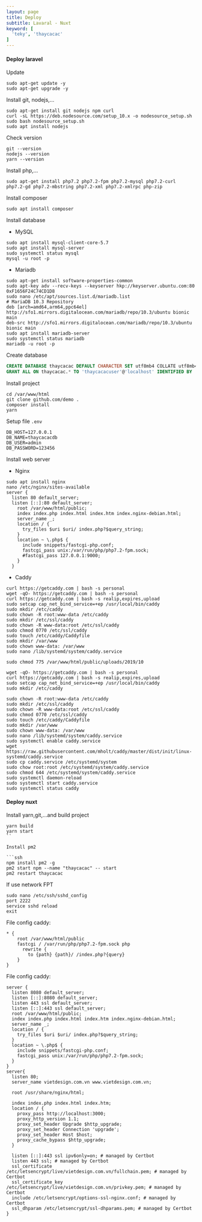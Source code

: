 ```yaml
---
layout: page
title: Deploy
subtitle: Lavaral - Nuxt
keyword: [
  'teky', 'thaycacac'
]
---
```


#### Deploy laravel

Update

```ssh
sudo apt-get update -y
sudo apt-get upgrade -y
```

Install git, nodejs,...

```ssh
sudo apt-get install git nodejs npm curl
curl -sL https://deb.nodesource.com/setup_10.x -o nodesource_setup.sh
sudo bash nodesource_setup.sh
sudo apt install nodejs
```

Check version

```ssh
git --version
nodejs --version
yarn --version
```

Install php,...

```ssh
sudo apt-get install php7.2 php7.2-fpm php7.2-mysql php7.2-curl php7.2-gd php7.2-mbstring php7.2-xml php7.2-xmlrpc php-zip
```

Install composer

```ssh
sudo apt install composer
```

Install database

- MySQL

```ssh
sudo apt install mysql-client-core-5.7
sudo apt install mysql-server
sudo systemctl status mysql
mysql -u root -p
```

- Mariadb

```ssh
sudo apt-get install software-properties-common
sudo apt-key adv --recv-keys --keyserver hkp://keyserver.ubuntu.com:80 0xF1656F24C74CD1D8
sudo nano /etc/apt/sources.list.d/mariadb.list
# MariaDB 10.3 Repository
deb [arch=amd64,arm64,ppc64el] http://sfo1.mirrors.digitalocean.com/mariadb/repo/10.3/ubuntu bionic main
deb-src http://sfo1.mirrors.digitalocean.com/mariadb/repo/10.3/ubuntu bionic main
sudo apt install mariadb-server
sudo systemctl status mariadb
mariadb -u root -p
```

Create database

```sql
CREATE DATABASE thaycacac DEFAULT CHARACTER SET utf8mb4 COLLATE utf8mb4_unicode_ci;
GRANT ALL ON thaycacac.* TO 'thaycacacuser'@'localhost' IDENTIFIED BY '123456';
```

Install project

```ssh
cd /var/www/html
git clone github.com/demo .
composer install
yarn
```

Setup file `.env`

```ssh
DB_HOST=127.0.0.1
DB_NAME=thaycacacdb
DB_USER=admin
DB_PASSWORD=123456
```

Install web server

- Nginx

```ssh
sudo apt install nginx
nano /etc/nginx/sites-available
server {
  listen 80 default_server;
  listen [::]:80 default_server;
    root /var/www/html/public;
    index index.php index.html index.htm index.nginx-debian.html;
    server_name _;
    location / {
      try_files $uri $uri/ index.php?$query_string;
    }
    location ~ \.php$ {
      include snippets/fastcgi-php.conf;
      fastcgi_pass unix:/var/run/php/php7.2-fpm.sock;
      #fastcgi_pass 127.0.0.1:9000;
    }
  }
```

- Caddy

```ssh
curl https://getcaddy.com | bash -s personal
wget -qO- https://getcaddy.com | bash -s personal
curl https://getcaddy.com | bash -s realip,expires,upload
sudo setcap cap_net_bind_service=+ep /usr/local/bin/caddy
sudo mkdir /etc/caddy
sudo chown -R root:www-data /etc/caddy
sudo mkdir /etc/ssl/caddy
sudo chown -R www-data:root /etc/ssl/caddy
sudo chmod 0770 /etc/ssl/caddy
sudo touch /etc/caddy/Caddyfile
sudo mkdir /var/www
sudo chown www-data: /var/www
sudo nano /lib/systemd/system/caddy.service

sudo chmod 775 /var/www/html/public/uploads/2019/10

wget -qO- https://getcaddy.com | bash -s personal
curl https://getcaddy.com | bash -s realip,expires,upload
sudo setcap cap_net_bind_service=+ep /usr/local/bin/caddy
sudo mkdir /etc/caddy

sudo chown -R root:www-data /etc/caddy
sudo mkdir /etc/ssl/caddy
sudo chown -R www-data:root /etc/ssl/caddy
sudo chmod 0770 /etc/ssl/caddy
sudo touch /etc/caddy/Caddyfile
sudo mkdir /var/www
sudo chown www-data: /var/www
sudo nano /lib/systemd/system/caddy.service
sudo systemctl enable caddy.service
wget https://raw.githubusercontent.com/mholt/caddy/master/dist/init/linux-systemd/caddy.service
sudo cp caddy.service /etc/systemd/system
sudo chow root:root /etc/systemd/system/caddy.service
sudo chmod 644 /etc/systemd/system/caddy.service
sudo systemctl daemon-reload
sudo systemctl start caddy.service
sudo systemctl status caddy
```

#### Deploy nuxt

Install yarn,git,...and build project

````ssh
yarn build
yarn start
``

Install pm2

```ssh
npm install pm2 -g
pm2 start npm --name "thaycacac" -- start
pm2 restart thaycacac
````

If use network FPT

```ssh
sudo nano /etc/ssh/sshd_config
port 2222
service sshd reload
exit
```

File config caddy:

```ssh
* {
    root /var/www/html/public
    fastcgi / /var/run/php/php7.2-fpm.sock php
      rewrite {
        to {path} {path}/ /index.php?{query}
    }
}
```

File config caddy:

```ssh
server {
  listen 8080 default_server;
  listen [::]:8080 default_server;
  listen 443 ssl default_server;
  listen [::]:443 ssl default_server;
  root /var/www/html/public;
  index index.php index.html index.htm index.nginx-debian.html;
  server_name _;
  location / {
    try_files $uri $uri/ index.php?$query_string;
  }
  location ~ \.php$ {
    include snippets/fastcgi-php.conf;
    fastcgi_pass unix:/var/run/php/php7.2-fpm.sock;
  }
}
server{
  listen 80;
  server_name vietdesign.com.vn www.vietdesign.com.vn;

  root /usr/share/nginx/html;

  index index.php index.html index.htm;
  location / {
    proxy_pass http://localhost:3000;
    proxy_http_version 1.1;
    proxy_set_header Upgrade $http_upgrade;
    proxy_set_header Connection 'upgrade';
    proxy_set_header Host $host;
    proxy_cache_bypass $http_upgrade;
  }

  listen [::]:443 ssl ipv6only=on; # managed by Certbot
  listen 443 ssl; # managed by Certbot
  ssl_certificate /etc/letsencrypt/live/vietdesign.com.vn/fullchain.pem; # managed by Certbot
  ssl_certificate_key /etc/letsencrypt/live/vietdesign.com.vn/privkey.pem; # managed by Certbot
  include /etc/letsencrypt/options-ssl-nginx.conf; # managed by Certbot
  ssl_dhparam /etc/letsencrypt/ssl-dhparams.pem; # managed by Certbot
}

```
